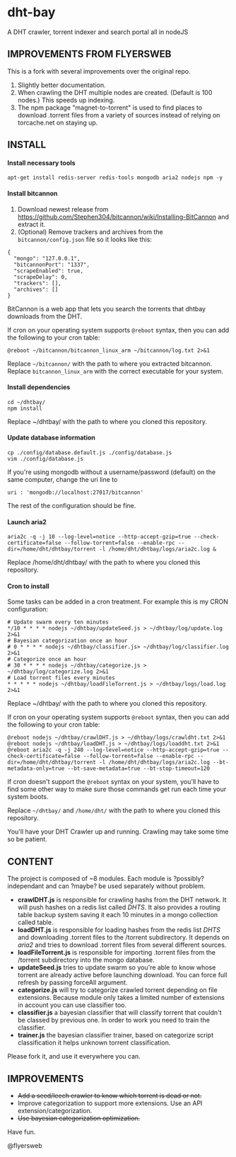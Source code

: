 # dht-bay
A DHT crawler, torrent indexer and search portal all in nodeJS

IMPROVEMENTS FROM FLYERSWEB
---------------------------

This is a fork with several improvements over the original repo.

1. Slightly better documentation.
2. When crawling the DHT multiple nodes are created. (Default is 100 nodes.) This speeds up indexing.
3. The npm package "magnet-to-torrent" is used to find places to download .torrent files from a variety of sources instead of relying on torcache.net on staying up.

INSTALL
-------

#### Install necessary tools

```
apt-get install redis-server redis-tools mongodb aria2 nodejs npm -y
```

#### Install bitcannon

1. Download newest release from https://github.com/Stephen304/bitcannon/wiki/Installing-BitCannon and extract it.
2. (Optional) Remove trackers and archives from the `bitcannon/config.json` file so it looks like this:

```
{
  "mongo": "127.0.0.1",
  "bitcannonPort": "1337",
  "scrapeEnabled": true,
  "scrapeDelay": 0,
  "trackers": [],
  "archives": []
}
```

BitCannon is a web app that lets you search the torrents that dhtbay downloads from the DHT.

If cron on your operating system supports `@reboot` syntax, then you can add the following to your cron table:

```
@reboot ~/bitcannon/bitcannon_linux_arm ~/bitcannon/log.txt 2>&1
```

Replace `~/bitcannon/` with the path to where you extracted bitcannon. Replace `bitcannon_linux_arm` with the correct executable for your system.

#### Install dependencies

```
cd ~/dhtbay/
npm install
```

Replace ~/dhtbay/ with the path to where you cloned this repository.

#### Update database information

```
cp ./config/database.default.js ./config/database.js
vim ./config/database.js
```

If you're using mongodb without a username/password (default) on the same computer, change the uri line to 

```
uri : 'mongodb://localhost:27017/bitcannon'
```

The rest of the configuration should be fine.

#### Launch aria2

```
aria2c -q -j 10 --log-level=notice --http-accept-gzip=true --check-certificate=false --follow-torrent=false --enable-rpc --dir=/home/dht/dhtbay/torrent -l /home/dht/dhtbay/logs/aria2c.log &
```

Replace /home/dht/dhtbay/ with the path to where you cloned this repository.

#### Cron to install

Some tasks can be added in a cron treatment. For example this is my CRON configuration:

```
# Update swarm every ten minutes
*/10 * * * * nodejs ~/dhtbay/updateSeed.js > ~/dhtbay/log/update.log 2>&1
# Bayesian categorization once an hour
# 0 * * * * nodejs ~/dhtbay/classifier.js> ~/dhtbay/log/classifier.log 2>&1
# Categorize once an hour
# 30 * * * * nodejs ~/dhtbay/categorize.js > ~/dhtbay/log/categorize.log 2>&1
# Load torrent files every minutes
* * * * * nodejs ~/dhtbay/loadFileTorrent.js > ~/dhtbay/logs/load.log 2>&1
```

Replace ~/dhtbay/ with the path to where you cloned this repository.

If cron on your operating system supports `@reboot` syntax, then you can add the following to your cron table:

```
@reboot nodejs ~/dhtbay/crawlDHT.js > ~/dhtbay/logs/crawldht.txt 2>&1
@reboot nodejs ~/dhtbay/loadDHT.js > ~/dhtbay/logs/loaddht.txt 2>&1
@reboot aria2c -q -j 240 --log-level=notice --http-accept-gzip=true --check-certificate=false --follow-torrent=false --enable-rpc --dir=/home/dht/dhtbay/torrent -l /home/dht/dhtbay/logs/aria2c.log --bt-metadata-only=true --bt-save-metadata=true --bt-stop-timeout=120
```

If cron doesn't support the `@reboot` syntax on your system, you'll have to find some other way to make sure those commands get run each time your system boots.

Replace `~/dhtbay/` and `/home/dht/` with the path to where you cloned this repository.

You'll have your DHT Crawler up and running. Crawling may take some time so be patient.


CONTENT
-------

The project is composed of ~8 modules. Each module is ?possibly? independant and can ?maybe? be used separately without problem.

+  **crawlDHT.js** is responsible for crawling hashs from the DHT network. It will push hashes on a redis list called *DHTS*. It also provides a routing table backup system saving it each 10 minutes in a mongo collection called table.
+  **loadDHT.js** is responsible for loading hashes from the redis list *DHTS* and downloading .torrent files to the /torrent subdirectory. It depends on *aria2* and tries to download .torrent files from several different sources.
+  **loadFileTorrent.js** is responsible for importing .torrent files from the /torrent subdirectory into the mongo database.
+  **updateSeed.js** tries to update swarm so you're able to know whose torrent are already active before launching download. You can force full refresh by passing forceAll argument.
+  **categorize.js** will try to categorize crawled torrent depending on file extensions. Because module only takes a limited number of extensions in account you can use classifier too.
+  **classifier.js** a bayesian classifier that will classify torrent that couldn't be classed by previous one. In order to work you need to train the classifier.
+  **trainer.js** the bayesian classifier trainer, based on categorize script classification it helps unknown torrent classification.

Please fork it, and use it everywhere you can.

IMPROVEMENTS
------------

+ <s>Add a seed/leech crawler to know which torrent is dead or not.</s>
+ Improve categorization to support more extensions. Use an API extension/categorization.
+ <s>Use bayesian categorization optimization.</s>

Have fun.

@flyersweb

